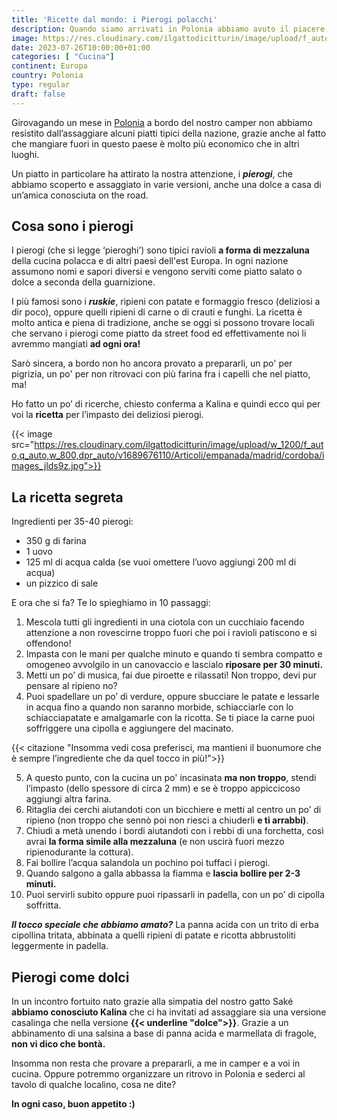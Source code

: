 ```yaml
---
title: 'Ricette dal mondo: i Pierogi polacchi'
description: Quando siamo arrivati in Polonia abbiamo avuto il piacere di assaggiare i pierogi, tipici ravioli, nella versione salata.. e dolce! Siediti, abbiamo aggiunto un posto a tavola!
image: https://res.cloudinary.com/ilgattodicitturin/image/upload/f_auto,q_auto,w_800,dpr_auto/v1689676111/Articoli/empanada/madrid/cordoba/Pierogi_z_mas%C5%82em_-_2023.03.31_kl1rw7.jpg
date: 2023-07-26T10:00:00+01:00
categories: [ "Cucina"]
continent: Europa
country: Polonia
type: regular
draft: false
---
```


Girovagando un mese in [Polonia](/blog/viaggio-polonia-in-camper-itinerari) a bordo del nostro camper non abbiamo resistito dall’assaggiare alcuni piatti tipici della nazione, grazie anche al fatto che mangiare fuori in questo paese è molto più economico che in altri luoghi. 

Un piatto in particolare ha attirato la nostra attenzione, i ***pierogi***, che abbiamo scoperto e assaggiato in varie versioni, anche una dolce a casa di un’amica conosciuta on the road.

## Cosa sono i pierogi 

I pierogi (che si legge ‘pieroghi’) sono tipici ravioli **a forma di mezzaluna** della cucina polacca e di altri paesi dell'est Europa. In ogni nazione assumono nomi e sapori diversi e vengono serviti come piatto salato o dolce a seconda della guarnizione. 

I più famosi sono i ***ruskie***, ripieni con patate e formaggio fresco (deliziosi a dir poco), oppure quelli ripieni di carne o di crauti e funghi. La ricetta è molto antica e piena di tradizione, anche se oggi si possono trovare locali che servano i pierogi come piatto da street food ed effettivamente noi li avremmo mangiati **ad ogni ora!**

Sarò sincera, a bordo non ho ancora provato a prepararli, un po' per pigrizia, un po' per non ritrovaci con più farina fra i capelli che nel piatto, ma! 

Ho fatto un po’ di ricerche, chiesto conferma a Kalina e quindi ecco qui per voi la **ricetta** per l’impasto dei deliziosi pierogi. 

{{< image src="https://res.cloudinary.com/ilgattodicitturin/image/upload/w_1200/f_auto,q_auto,w_800,dpr_auto/v1689676110/Articoli/empanada/madrid/cordoba/images_jlds9z.jpg">}}

## La ricetta segreta
Ingredienti per 35-40 pierogi:
- 350 g di farina
- 1 uovo
- 125 ml di acqua calda (se vuoi omettere l’uovo aggiungi 200 ml di acqua)
- un pizzico di sale

E ora che si fa? Te lo spieghiamo in 10 passaggi:

1. Mescola tutti gli ingredienti in una ciotola con un cucchiaio facendo attenzione a non rovescirne troppo fuori che poi i ravioli patiscono e si offendono! 
2. Impasta con le mani per qualche minuto e quando ti sembra compatto e omogeneo avvolgilo in un canovaccio e lascialo **riposare per 30 minuti.**
3. Metti un po’ di musica, fai due piroette e rilassati! Non troppo, devi pur pensare al ripieno no?
4. Puoi spadellare un po’ di verdure, oppure sbucciare le patate e lessarle in acqua fino a quando non saranno morbide, schiacciarle con lo schiacciapatate e amalgamarle con la ricotta. Se ti piace la carne puoi soffriggere una cipolla e aggiungere del macinato. 

{{< citazione "Insomma vedi cosa preferisci, ma mantieni il buonumore che è sempre l’ingrediente che da quel tocco in più!">}}

5. A questo punto, con la cucina un po' incasinata **ma non troppo**, stendi l’impasto (dello spessore di circa 2 mm) e se è troppo appiccicoso aggiungi altra farina.
6. Ritaglia dei cerchi aiutandoti con un bicchiere e metti al centro un po’ di ripieno (non troppo che sennò poi non riesci a chiuderli **e ti arrabbi)**. 
7. Chiudi a metà unendo i bordi aiutandoti con i rebbi di una forchetta, così avrai **la forma simile alla mezzaluna** (e non uscirà fuori mezzo ripienodurante la cottura). 
8. Fai bollire l’acqua salandola un pochino poi tuffaci i pierogi. 
9. Quando salgono a galla abbassa la fiamma e **lascia bollire per 2-3 minuti.** 
10. Puoi servirli subito oppure puoi ripassarli in padella, con un po’ di cipolla soffritta. 
    
***Il tocco speciale che abbiamo amato?*** La panna acida con un trito di erba cipollina tritata, abbinata a quelli ripieni di patate e ricotta abbrustoliti leggermente in padella. 

## Pierogi come dolci

In un incontro fortuito nato grazie alla simpatia del nostro gatto Saké **abbiamo conosciuto Kalina** che ci ha invitati ad assaggiare sia una versione casalinga che nella versione **{{< underline "dolce">}}**. Grazie a un abbinamento di una salsina a base di panna acida e marmellata di fragole, **non vi dico che bontà.**
<!-- 
Quel giorno, a casa di Kalina, abbiamo avuto l’onore di poterli assaggiare anche nella versione **{{< underline "dolce">}}**, grazie a un abbinamento di una salsina a base di panna acida e marmellata di fragole, non vi dico che bontà. -->

Insomma non resta che provare a prepararli, a me in camper e a voi in cucina. Oppure potremmo organizzare un ritrovo in Polonia e sederci al tavolo di qualche localino, cosa ne dite?  

**In ogni caso, buon appetito :)**

<!-- Vuoi rivedere le nostre avventure in Polonia? Puoi ritrovarle {{<extLink "in questa playlist" "https://youtube.com/playlist?list=PLHaclq_J5PZ84ExiQy9T8MXHIOFWhqHQV">}}. -->
